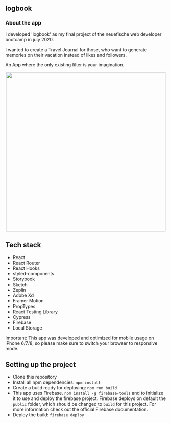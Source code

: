 

## logbook

### About the app

I developed 'logbook' as my final project of the neuefische web developer bootcamp in july 2020.

I wanted to create a Travel Journal for those, who want to generate memories on their vacation instead of likes and followers. 

An App where the only existing filter is your imagination. 


<div align="center">
  <img src="https://user-images.githubusercontent.com/65188676/89945739-1c4c9080-dc22-11ea-902a-5e7ca7274ac8.gif"
     height="500px"/>
</div>


## Tech stack

- React
- React Router
- React Hooks
- styled-components
- Storybook
- Sketch
- Zeplin
- Adobe Xd
- Framer Motion
- PropTypes
- React Testing Library
- Cypress
- Firebase
- Local Storage


Important: This app was developed and optimized for mobile usage on iPhone 6/7/8, so please make sure to switch your browser to responsive mode.

## Setting up the project

- Clone this repository
- Install all npm dependencies:
  `npm install`
- Create a build ready for deploying:
  `npm run build`
- This app uses Firebase.
  `npm install -g firebase-tools` and to initialize it to use and deploy the firebase project. Firebase deploys on default the `public` folder, which should be changed to `build` for this project. 
  For more information check out the official Firebase documentation.
- Deploy the build:
  `firebase deploy`



